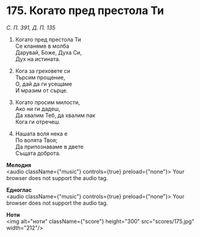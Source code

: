 # 175. Когато пред престола Ти  

*С. П. 391, Д. П. 135*  

1. Когато пред престола Ти  
Се кланяме в молба  
Дарувай, Боже, Духа Си,  
Дух на истината.  

2. Кога за греховете си  
Търсим прощение,  
О, дай да ги усещаме  
И мразим от сърце.  

3. Когато просим милости,  
Ако ни ги дадеш,  
Да хвалим Теб, да хвалим пак  
Кога ги отречеш.  

4. Нашата воля нека е  
По волята Твоя;  
Да припознаваме в двете  
Същата доброта.  

__Мелодия__  
<audio className={"music"} controls={true} preload={"none"}><source src="mp3/175.mp3" type="audio/mpeg"/>
Your browser does not support the audio tag.
</audio>  

__Едноглас__  
<audio className={"music"} controls={true} preload={"none"}><source src="transp/175.mp3" type="audio/mpeg"/>
Your browser does not support the audio tag.
</audio>  

__Ноти__  
<img alt="ноти" className={"score"} height="300" src="scores/175.jpg" width="212"/>
